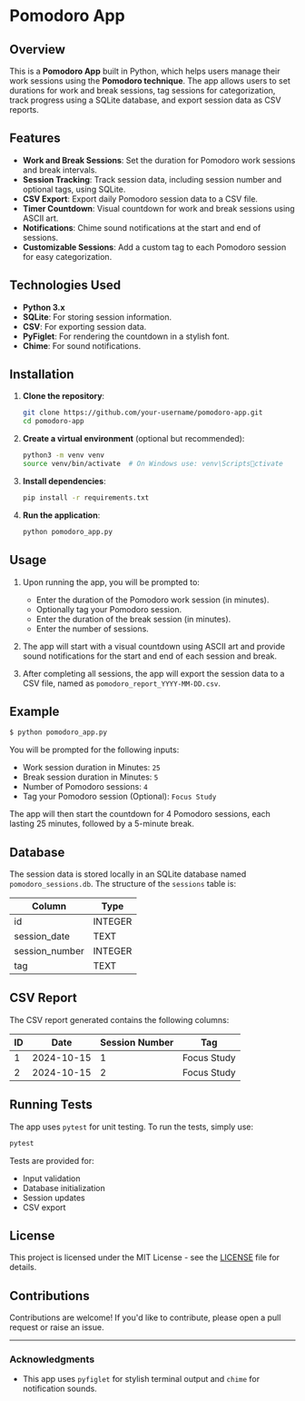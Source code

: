 
# Pomodoro App

## Overview

This is a **Pomodoro App** built in Python, which helps users manage their work sessions using the **Pomodoro technique**. The app allows users to set durations for work and break sessions, tag sessions for categorization, track progress using a SQLite database, and export session data as CSV reports.

## Features

- **Work and Break Sessions**: Set the duration for Pomodoro work sessions and break intervals.
- **Session Tracking**: Track session data, including session number and optional tags, using SQLite.
- **CSV Export**: Export daily Pomodoro session data to a CSV file.
- **Timer Countdown**: Visual countdown for work and break sessions using ASCII art.
- **Notifications**: Chime sound notifications at the start and end of sessions.
- **Customizable Sessions**: Add a custom tag to each Pomodoro session for easy categorization.

## Technologies Used

- **Python 3.x**
- **SQLite**: For storing session information.
- **CSV**: For exporting session data.
- **PyFiglet**: For rendering the countdown in a stylish font.
- **Chime**: For sound notifications.

## Installation

1. **Clone the repository**:

   ```bash
   git clone https://github.com/your-username/pomodoro-app.git
   cd pomodoro-app
   ```

2. **Create a virtual environment** (optional but recommended):

   ```bash
   python3 -m venv venv
   source venv/bin/activate  # On Windows use: venv\Scriptsctivate
   ```

3. **Install dependencies**:

   ```bash
   pip install -r requirements.txt
   ```

4. **Run the application**:

   ```bash
   python pomodoro_app.py
   ```

## Usage

1. Upon running the app, you will be prompted to:
   - Enter the duration of the Pomodoro work session (in minutes).
   - Optionally tag your Pomodoro session.
   - Enter the duration of the break session (in minutes).
   - Enter the number of sessions.

2. The app will start with a visual countdown using ASCII art and provide sound notifications for the start and end of each session and break.

3. After completing all sessions, the app will export the session data to a CSV file, named as `pomodoro_report_YYYY-MM-DD.csv`.

## Example

```bash
$ python pomodoro_app.py
```

You will be prompted for the following inputs:

- Work session duration in Minutes: `25`
- Break session duration in Minutes: `5`
- Number of Pomodoro sessions: `4`
- Tag your Pomodoro session (Optional): `Focus Study`

The app will then start the countdown for 4 Pomodoro sessions, each lasting 25 minutes, followed by a 5-minute break.

## Database

The session data is stored locally in an SQLite database named `pomodoro_sessions.db`. The structure of the `sessions` table is:

| Column         | Type    |
|----------------|---------|
| id             | INTEGER |
| session_date   | TEXT    |
| session_number | INTEGER |
| tag            | TEXT    |

## CSV Report

The CSV report generated contains the following columns:

| ID   | Date       | Session Number | Tag          |
|------|------------|----------------|--------------|
| 1    | 2024-10-15 | 1              | Focus Study  |
| 2    | 2024-10-15 | 2              | Focus Study  |

## Running Tests

The app uses `pytest` for unit testing. To run the tests, simply use:

```bash
pytest
```

Tests are provided for:

- Input validation
- Database initialization
- Session updates
- CSV export

## License

This project is licensed under the MIT License - see the [LICENSE](LICENSE) file for details.

## Contributions

Contributions are welcome! If you'd like to contribute, please open a pull request or raise an issue.

---

### Acknowledgments

- This app uses `pyfiglet` for stylish terminal output and `chime` for notification sounds.
